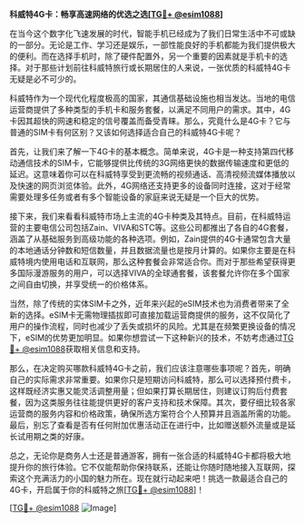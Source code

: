 **科威特4G卡：畅享高速网络的优选之选[[TG💪+ @esim1088](https://t.me/s/esim1088)]**

在当今这个数字化飞速发展的时代，智能手机已经成为了我们日常生活中不可或缺的一部分。无论是工作、学习还是娱乐，一部性能良好的手机都能为我们提供极大的便利。而在选择手机时，除了硬件配置外，另一个重要的因素就是手机卡的选择。对于那些计划前往科威特旅行或长期居住的人来说，一张优质的科威特4G卡无疑是必不可少的。

科威特作为一个现代化程度极高的国家，其通信基础设施也相当发达。当地的电信运营商提供了多种类型的手机卡和服务套餐，以满足不同用户的需求。其中，4G卡因其超快的网速和稳定的信号覆盖而备受青睐。那么，究竟什么是4G卡？它与普通的SIM卡有何区别？又该如何选择适合自己的科威特4G卡呢？

首先，让我们来了解一下4G卡的基本概念。简单来说，4G卡是一种支持第四代移动通信技术的SIM卡，它能够提供比传统的3G网络更快的数据传输速度和更低的延迟。这意味着你可以在科威特享受到更流畅的视频通话、高清视频流媒体播放以及快速的网页浏览体验。此外，4G网络还支持更多的设备同时连接，这对于经常需要处理多任务或者有多个智能设备的家庭来说无疑是一个巨大的优势。

接下来，我们来看看科威特市场上主流的4G卡种类及其特点。目前，在科威特运营的主要电信公司包括Zain、VIVA和STC等。这些公司都推出了各自的4G套餐，涵盖了从基础服务到高级功能的各种选项。例如，Zain提供的4G卡通常包含大量的本地通话分钟数和短信数量，并且数据流量也是按月计算的。如果你主要是在科威特境内使用电话和互联网，那么这种套餐会非常适合你。而对于那些希望获得更多国际漫游服务的用户，可以选择VIVA的全球通套餐，该套餐允许你在多个国家之间自由切换，并享受统一的价格体系。

当然，除了传统的实体SIM卡之外，近年来兴起的eSIM技术也为消费者带来了全新的选择。eSIM卡无需物理插拔即可直接加载运营商提供的服务，这不仅简化了用户的操作流程，同时也减少了丢失或损坏的风险。尤其是在频繁更换设备的情况下，eSIM的优势更加明显。如果你想尝试一下这种新兴的技术，不妨考虑通过[TG💪+ @esim1088](https://t.me/s/esim1088)获取相关信息和支持。

那么，在决定购买哪款科威特4G卡之前，我们应该注意哪些事项呢？首先，明确自己的实际需求非常重要。如果你只是短期访问科威特，那么可以选择预付费卡，这样既经济实惠又能灵活调整用量；但如果打算长期居住，则建议订购后付费套餐，因为这类服务往往能提供更好的客户支持和技术保障。其次，要仔细比较各家运营商的服务内容和价格政策，确保所选方案符合个人预算并且涵盖所需的功能。最后，别忘了查看是否有任何附加优惠活动正在进行中，比如赠送额外流量或是延长试用期之类的好康。

总之，无论你是商务人士还是普通游客，拥有一张合适的科威特4G卡都将极大地提升你的旅行体验。它不仅能帮助你保持联系，还能让你随时随地接入互联网，探索这个充满活力的小国的魅力所在。现在就行动起来吧！挑选一款最适合自己的4G卡，开启属于你的科威特之旅[[TG💪+ @esim1088](https://t.me/s/esim1088)]！

[[TG💪+ @esim1088](https://t.me/s/esim1088) ![Image](https://i.postimg.cc/4NQfJmqS/Snipaste-2025-05-13-00-14-12.png)]
